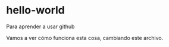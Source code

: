 # hello-world
Para aprender a usar github 

Vamos a ver cómo funciona esta cosa, cambiando este archivo.
